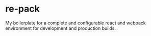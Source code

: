 # re-pack

My boilerplate for a complete and configurable react and webpack environment
for development and production builds.
